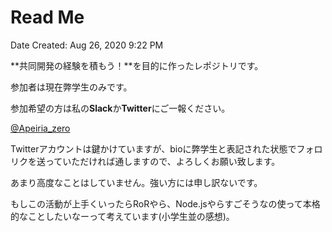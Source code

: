 # Read Me

Date Created: Aug 26, 2020 9:22 PM

**共同開発の経験を積もう！**を目的に作ったレポジトリです。

参加者は現在弊学生のみです。

参加希望の方は私の**Slack**か**Twitter**にご一報ください。

[@Apeiria_zero](https://twitter.com/Apeiria_zero)

Twitterアカウントは鍵かけていますが、bioに弊学生と表記された状態でフォロリクを送っていただければ通しますので、よろしくお願い致します。

あまり高度なことはしていません。強い方には申し訳ないです。

もしこの活動が上手くいったらRoRやら、Node.jsやらすごそうなの使って本格的なことしたいなーって考えています(小学生並の感想)。